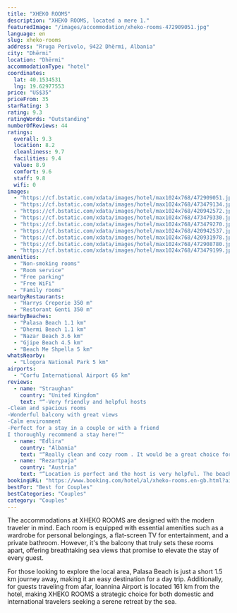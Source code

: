 ```yaml
---
title: "XHEKO ROOMS"
description: "XHEKO ROOMS, located a mere 1."
featuredImage: "/images/accommodation/xheko-rooms-472909051.jpg"
language: en
slug: xheko-rooms
address: "Rruga Perivolo, 9422 Dhërmi, Albania"
city: "Dhërmi"
location: "Dhërmi"
accommodationType: "hotel"
coordinates:
  lat: 40.1534531
  lng: 19.62977553
price: "US$35"
priceFrom: 35
starRating: 3
rating: 9.3
ratingWords: "Outstanding"
numberOfReviews: 44
ratings:
  overall: 9.3
  location: 8.2
  cleanliness: 9.7
  facilities: 9.4
  value: 8.9
  comfort: 9.6
  staff: 9.8
  wifi: 0
images:
  - "https://cf.bstatic.com/xdata/images/hotel/max1024x768/472909051.jpg?k=0732072bac45f25fb24a2e02c34986a9bbfe2c875b65515a4b47e588441842e1&o=&hp=1"
  - "https://cf.bstatic.com/xdata/images/hotel/max1024x768/473479134.jpg?k=d655b23f4ee0eeae022e721b03dcf86251a0affb7514973234555ddc305dd7a2&o=&hp=1"
  - "https://cf.bstatic.com/xdata/images/hotel/max1024x768/420942572.jpg?k=d034fa9e89685fbec8a4ded8695a1620cd38d5ae1e47a81e0bbfa08d5a7f3b19&o=&hp=1"
  - "https://cf.bstatic.com/xdata/images/hotel/max1024x768/473479330.jpg?k=b94eb5b69ddebc04e83263d550a5228fed6eb0b6b3f0434079de0f4b24a0a709&o=&hp=1"
  - "https://cf.bstatic.com/xdata/images/hotel/max1024x768/473479270.jpg?k=764f8b75c9d9294332b3169dc9e552f99868cf1826c370aec99d3fc205bf211f&o=&hp=1"
  - "https://cf.bstatic.com/xdata/images/hotel/max1024x768/420942537.jpg?k=4127a171597fcfa8fbcc3222fd93d29776a2fac05988653536ccbfa95057f353&o=&hp=1"
  - "https://cf.bstatic.com/xdata/images/hotel/max1024x768/420931978.jpg?k=54535ad79e2395f45a9e89359b13309aba95e1c9536ba89b7e191a15cb15326c&o=&hp=1"
  - "https://cf.bstatic.com/xdata/images/hotel/max1024x768/472908780.jpg?k=0325010d51a20595b6ef2589ebcd4da1f252f1fabc43aac210bcedac4e5cfcde&o=&hp=1"
  - "https://cf.bstatic.com/xdata/images/hotel/max1024x768/473479199.jpg?k=d0b4fdee11a81fd68e6006f58f7e286bff2f25d00297cadde8fc334962324ba0&o=&hp=1"
amenities:
  - "Non-smoking rooms"
  - "Room service"
  - "Free parking"
  - "Free WiFi"
  - "Family rooms"
nearbyRestaurants:
  - "Harrys Creperie 350 m"
  - "Restorant Genti 350 m"
nearbyBeaches:
  - "Palasa Beach 1.1 km"
  - "Dhermi Beach 1.1 km"
  - "Nazar Beach 3.6 km"
  - "Gjipe Beach 4.5 km"
  - "Beach Me Shpella 5 km"
whatsNearby:
  - "Llogora National Park 5 km"
airports:
  - "Corfu International Airport 65 km"
reviews:
  - name: "Straughan"
    country: "United Kingdom"
    text: "“-Very friendly and helpful hosts
-Clean and spacious rooms
-Wonderful balcony with great views
-Calm environment
-Perfect for a stay in a couple or with a friend
I thoroughly recommend a stay here!”"
  - name: "Edlira"
    country: "Albania"
    text: "“Really clean and cozy room . It would be a great choice for short stays. Free parking and very helpful owner! If it weren't for the mattress which was a bit hard for our needs, it would definitely deserve a 10.”"
  - name: "Rezartpaja"
    country: "Austria"
    text: "“Location is perfect and the host is very helpful. The beaches around the area like Drymades, Dhermi and Palasa are just wonderful”"
bookingURL: "https://www.booking.com/hotel/al/xheko-rooms.en-gb.html?aid=8035640"
bestFor: "Best for Couples"
bestCategories: "Couples"
category: "Couples"
---
```


The accommodations at XHEKO ROOMS are designed with the modern traveler in mind. Each room is equipped with essential amenities such as a wardrobe for personal belongings, a flat-screen TV for entertainment, and a private bathroom. However, it's the balcony that truly sets these rooms apart, offering breathtaking sea views that promise to elevate the stay of every guest.

For those looking to explore the local area, Palasa Beach is just a short 1.5 km journey away, making it an easy destination for a day trip. Additionally, for guests traveling from afar, Ioannina Airport is located 161 km from the hotel, making XHEKO ROOMS a strategic choice for both domestic and international travelers seeking a serene retreat by the sea.